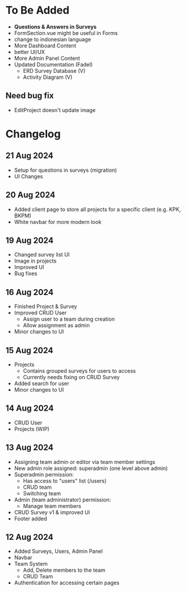 # To Be Added
- **Questions & Answers in Surveys**
- FormSection.vue might be useful in Forms
- change to indonesian language
- More Dashboard Content
- better UI/UX
- More Admin Panel Content
- Updated Documentation (Fadel)
  - ERD Survey Database (V)
  - Activity Diagram (V)

## Need bug fix
- EditProject doesn't update image


# Changelog
## 21 Aug 2024
- Setup for questions in surveys (migration)
- UI Changes

## 20 Aug 2024
- Added client page to store all projects for a specific client (e.g. KPK, BKPM)
- White navbar for more modern look

## 19 Aug 2024
- Changed survey list UI
- Image in projects
- Improved UI
- Bug fixes

## 16 Aug 2024
- Finished Project & Survey
- Improved CRUD User
  - Assign user to a team during creation
  - Allow assignment as admin
- Minor changes to UI

## 15 Aug 2024
- Projects 
  - Contains grouped surveys for users to access
  - Currently needs fixing on CRUD Survey
- Added search for user
- Minor changes to UI

## 14 Aug 2024
- CRUD User
- Projects (WIP)

## 13 Aug 2024
- Assigning team admin or editor via team member settings
- New admin role assigned: superadmin (one level above admin)
- Superadmin permission:
  - Has access to "users" list (/users)
  - CRUD team
  - Switching team
- Admin (team administrator) permission:
  - Manage team members
- CRUD Survey v1 & improved UI
- Footer added

## 12 Aug 2024
- Added Surveys, Users, Admin Panel
- Navbar
- Team System
    -  Add, Delete members to the team
    -  CRUD Team
- Authentication for accessing certain pages
